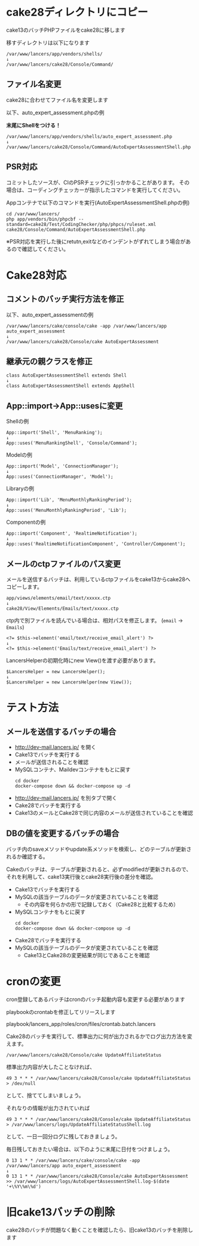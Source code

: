 # cake28ディレクトリにコピー

cake13のバッチPHPファイルをcake28に移します

移すディレクトリは以下になります
```
/var/www/lancers/app/vendors/shells/
↓
/var/www/lancers/cake28/Console/Command/
```

## ファイル名変更

cake28に合わせてファイル名を変更します

以下、auto_expert_assessment.phpの例

**末尾にShellをつける！**

```
/var/www/lancers/app/vendors/shells/auto_expert_assessment.php
↓
/var/www/lancers/cake28/Console/Command/AutoExpertAssessmentShell.php
```

## PSR対応

コミットしたソースが、CIのPSRチェックに引っかかることがあります。
その場合は、コーディングチェッカーが指示したコマンドを実行してください。

Appコンテナで以下のコマンドを実行(AutoExpertAssessmentShell.phpの例)
```
cd /var/www/lancers/
php app/vendors/bin/phpcbf --standard=cake28/Test/CodingChecker/php/phpcs/ruleset.xml cake28/Console/Command/AutoExpertAssessmentShell.php
```

※PSR対応を実行した後にretutn,exitなどのインデントがずれてしまう場合があるので確認してください。


# Cake28対応

## コメントのバッチ実行方法を修正

以下、auto_expert_assessmentの例

```
/var/www/lancers/cake/console/cake -app /var/www/lancers/app auto_expert_assessment
↓
/var/www/lancers/cake28/Console/cake AutoExpertAssessment
```

## 継承元の親クラスを修正

```
class AutoExpertAssessmentShell extends Shell
↓
class AutoExpertAssessmentShell extends AppShell
```

## App::import→App::usesに変更

Shellの例
```
App::import('Shell', 'MenuRanking');
↓
App::uses('MenuRankingShell', 'Console/Command');
```

Modelの例
```
App::import('Model', 'ConnectionManager');
↓
App::uses('ConnectionManager', 'Model');
```

Libraryの例
```
App::import('Lib', 'MenuMonthlyRankingPeriod');
↓
App::uses('MenuMonthlyRankingPeriod', 'Lib');
```

Componentの例
```
App::import('Component', 'RealtimeNotification');
↓
App::uses('RealtimeNotificationComponent', 'Controller/Component');
```

## メールのctpファイルのパス変更
メールを送信するバッチは、利用しているctpファイルをcake13からcake28へコピーします。
```
app/views/elements/email/text/xxxxx.ctp
↓
cake28/View/Elements/Emails/text/xxxxx.ctp
```

ctp内で別ファイルを読んでいる場合は、相対パスを修正します。 (`email` → `Emails`)
```
<?= $this->element('email/text/receive_email_alert') ?>
↓
<?= $this->element('Emails/text/receive_email_alert') ?>
```

LancersHelperの初期化時にnew View()を渡す必要があります。
```
$LancersHelper = new LancersHelper();
↓
$LancersHelper = new LancersHelper(new View());
```

# テスト方法

## メールを送信するバッチの場合

- http://dev-mail.lancers.jp/ を開く
- Cake13でバッチを実行する
- メールが送信されることを確認
- MySQLコンテナ、Maildevコンテナをもとに戻す
  ```
  cd docker
  docker-compose down && docker-compose up -d
  ```
- http://dev-mail.lancers.jp/ を別タブで開く
- Cake28でバッチを実行する
- Cake13のメールとCake28で同じ内容のメールが送信されていることを確認

## DBの値を変更するバッチの場合

バッチ内のsaveメソッドやupdate系メソッドを検索し、どのテーブルが更新されるか確認する。

Cakeのバッチは、テーブルが更新されると、必ずmodifiedが更新されるので、それを利用して、cake13実行後とcake28実行後の差分を確認。

- Cake13でバッチを実行する
- MySQLの該当テーブルのデータが変更されていることを確認
  - その内容を何らかの形で記録しておく（Cake28と比較するため）
- MySQLコンテナをもとに戻す
  ```
  cd docker
  docker-compose down && docker-compose up -d
  ```
- Cake28でバッチを実行する
- MySQLの該当テーブルのデータが変更されていることを確認
  - Cake13とCake28の変更結果が同じであることを確認

# cronの変更

cron登録してあるバッチはcronのバッチ起動内容も変更する必要があります

playbookのcrontabを修正してリリースします

playbook/lancers_app/roles/cron/files/crontab.batch.lancers

Cake28のバッチを実行して、標準出力に何が出力されるかでログ出力方法を変えます。
```
/var/www/lancers/cake28/Console/cake UpdateAffiliateStatus
```

標準出力内容が大したことなければ、
```
49 3 * * * /var/www/lancers/cake28/Console/cake UpdateAffiliateStatus > /dev/null
```
として、捨ててしまいましょう。

それなりの情報が出力されていれば
```
49 3 * * * /var/www/lancers/cake28/Console/cake UpdateAffiliateStatus > /var/www/lancers/logs/UpdateAffiliateStatusShell.log
```
として、一日一回分ログに残しておきましょう。

毎日残しておきたい場合は、以下のように末尾に日付をつけましょう。
```
0 13 1 * * /var/www/lancers/cake/console/cake -app /var/www/lancers/app auto_expert_assessment
↓
0 13 1 * * /var/www/lancers/cake28/Console/cake AutoExpertAssessment >> /var/www/lancers/logs/AutoExpertAssessmentShell.log-$(date '+\%Y\%m\%d')
```

# 旧cake13バッチの削除

cake28のバッチが問題なく動くことを確認したら、旧cake13のバッチを削除します
